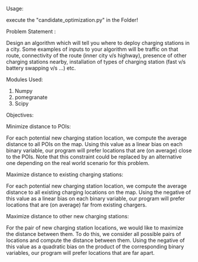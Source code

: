 Usage:

execute the "candidate_optimization.py" in the Folder!


Problem Statement :

Design an algorithm which will tell you where to deploy charging stations in a city. 
Some examples of inputs to your algorithm will be traffic on that route, connectivity of the route (inner city v/s highway), 
presence of other charging stations nearby, installation of types of charging station (fast v/s battery swapping v/s …) etc.


Modules Used:

1. Numpy
2. pomegranate
3. Scipy


Objectives:

Minimize distance to POIs:

For each potential new charging station location, we compute the average distance to all POIs on the map. Using this value as a linear bias on each binary variable, our program will prefer locations that are (on average) close to the POIs. Note that this constraint could be replaced by an alternative one depending on the real world scenario for this problem.

Maximize distance to existing charging stations:

For each potential new charging station location, we compute the average distance to all existing charging locations on the map. Using the negative of this value as a linear bias on each binary variable, our program will prefer locations that are (on average) far from existing chargers.

Maximize distance to other new charging stations:

For the pair of new charging station locations, we would like to maximize the distance between them. To do this, we consider all possible pairs of locations and compute the distance between them. Using the negative of this value as a quadratic bias on the product of the corresponding binary variables, our program will prefer locations that are far apart.